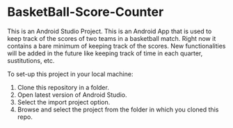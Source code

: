 ﻿# BasketBall-Score-Counter

This is an Android Studio Project. This is an Android App that is used to keep track of the scores of two teams in a basketball match.
Right now it contains a bare minimum of keeping track of the scores.
New functionalities will be added in the future like keeping track of time in each quarter, sustitutions, etc.

To set-up this project in your local machine:

1) Clone this repository in a folder.<br/>
2) Open latest version of Android Studio.<br/>
3) Select the import project option.<br/>
4) Browse and select the project from the folder in which you cloned this repo.
